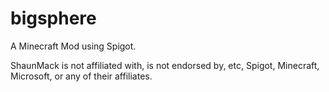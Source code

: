 # bigsphere
A Minecraft Mod using Spigot.

ShaunMack is not affiliated with, is not endorsed by, etc, Spigot, Minecraft, Microsoft, or any of their affiliates.
